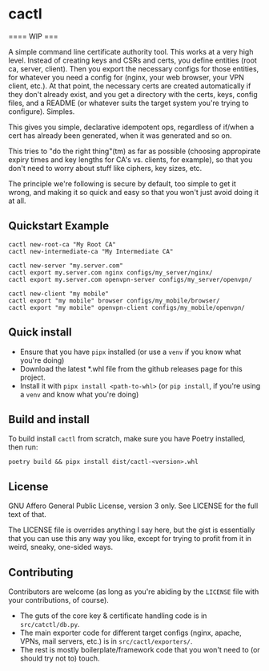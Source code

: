 # cactl

==== WIP ===

A simple command line certificate authority tool.  This works at a very high level. Instead of creating keys and CSRs and certs, you define entities (root ca, server, client). Then you export the necessary configs for those entities, for whatever you need a config for (nginx, your web browser, your VPN client, etc.). At that point, the necessary certs are created automatically if they don't already exist, and you get a directory with the certs, keys, config files, and a README (or whatever suits the target system you're trying to configure).  Simples.

This gives you simple, declarative idempotent ops, regardless of if/when a cert has already been generated, when it was generated and so on.

This tries to "do the right thing"(tm) as far as possible (choosing appropirate expiry times and key lengths for CA's vs. clients, for example), so that you don't need to worry about stuff like ciphers, key sizes, etc.

The principle we're following is secure by default, too simple to get it wrong, and making it so quick and easy so that you won't just avoid doing it at all.


## Quickstart Example

```
cactl new-root-ca "My Root CA"
cactl new-intermediate-ca "My Intermediate CA"

cactl new-server "my.server.com"
cactl export my.server.com nginx configs/my_server/nginx/
cactl export my.server.com openvpn-server configs/my_server/openvpn/

cactl new-client "my mobile"
cactl export "my mobile" browser configs/my_mobile/browser/
cactl export "my mobile" openvpn-client configs/my_mobile/openvpn/
```


## Quick install

- Ensure that you have `pipx` installed (or use a `venv` if you know what you're doing)
- Download the latest *.whl file from the github releases page for this project.
- Install it with `pipx install <path-to-whl>` (or `pip install`, if you're using a `venv` and know what you're doing)


## Build and install

To build install `cactl` from scratch, make sure you have Poetry installed, then run:

```poetry build && pipx install dist/cactl-<version>.whl```


## License

GNU Affero General Public License, version 3 only.  See LICENSE for the full text of that.

The LICENSE file is overrides anything I say here, but the gist is essentially that you can use this any way you like, except for trying to profit from it in weird, sneaky, one-sided ways.


## Contributing

Contributors are welcome (as long as you're abiding by the `LICENSE` file with your contributions, of course).

- The guts of the core key & certificate handling code is in `src/catctl/db.py`.
- The main exporter code for different target configs (nginx, apache, VPNs, mail servers, etc.) is in `src/cactl/exporters/`.
- The rest is mostly boilerplate/framework code that you won't need to (or should try not to) touch.
